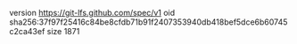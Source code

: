 version https://git-lfs.github.com/spec/v1
oid sha256:37f97f25416c84be8cfdb71b91f2407353940db418bef5dce6b60745c2ca43ef
size 1871
